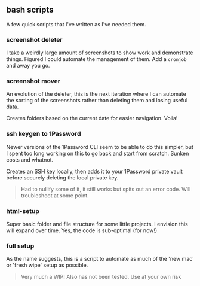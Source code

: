 ## bash scripts
A few quick scripts that I've written as I've needed them.

### screenshot deleter
I take a weirdly large amount of screenshots to show work and demonstrate things. Figured I could automate the management of them. Add a `cronjob` and away you go.

### screenshot mover
An evolution of the deleter, this is the next iteration where I can automate the sorting of the screenshots rather than deleting them and losing useful data. 

Creates folders based on the current date for easier navigation. Voila!

### ssh keygen to 1Password
Newer versions of the 1Password CLI seem to be able to do this simpler, but I spent too long working on this to go back and start from scratch. Sunken costs and whatnot.

Creates an SSH key locally, then adds it to your 1Password private vault before securely deleting the local private key.

> Had to nullify some of it, it still works but spits out an error code. Will troubleshoot at some point.

### html-setup
Super basic folder and file structure for some little projects. I envision this will expand over time.
Yes, the code is sub-optimal (for now!)

### full setup
As the name suggests, this is a script to automate as much of the 'new mac' or 'fresh wipe' setup as possible.

> Very much a WIP! Also has not been tested. Use at your own risk
